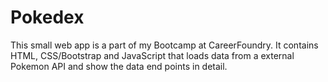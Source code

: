 # Pokedex

This small web app is a part of my Bootcamp at CareerFoundry. It contains HTML, CSS/Bootstrap and
JavaScript that loads data from a external Pokemon API and show the data end points in detail.
